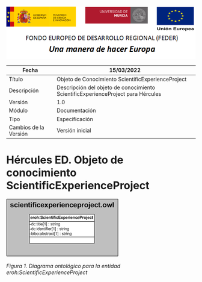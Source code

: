 ![](../../Docs/media/CabeceraDocumentosMD.png)

| Fecha         | 15/03/2022                                                   |
| ------------- | ------------------------------------------------------------ |
|Título|Objeto de Conocimiento ScientificExperienceProject| 
|Descripción|Descripción del objeto de conocimiento ScientificExperienceProject para Hércules|
|Versión|1.0|
|Módulo|Documentación|
|Tipo|Especificación|
|Cambios de la Versión|Versión inicial|

# Hércules ED. Objeto de conocimiento ScientificExperienceProject

![](../../Docs/media/ObjetosDeConocimiento/ScientificExperienceProject.png)

*Figura 1. Diagrama ontológico para la entidad eroh:ScientificExperienceProject*
